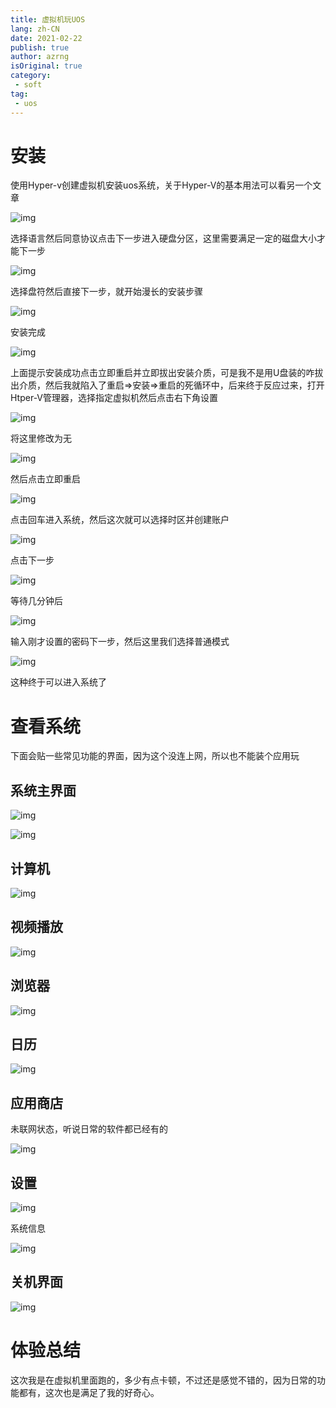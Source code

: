 ```yaml
---
title: 虚拟机玩UOS
lang: zh-CN
date: 2021-02-22
publish: true
author: azrng
isOriginal: true
category:
 - soft
tag:
 - uos
---
```

# 安装

使用Hyper-v创建虚拟机安装uos系统，关于Hyper-V的基本用法可以看另一个文章

![img](https://cdn.jsdelivr.net/gh/azrng/file/blog/202212101425096.png)

选择语言然后同意协议点击下一步进入硬盘分区，这里需要满足一定的磁盘大小才能下一步

![img](https://cdn.jsdelivr.net/gh/azrng/file/blog/202212101425850.png)

选择盘符然后直接下一步，就开始漫长的安装步骤

![img](https://cdn.jsdelivr.net/gh/azrng/file/blog/202212101426189.png)

安装完成

![img](https://cdn.jsdelivr.net/gh/azrng/file/blog/202212101426763.png)



上面提示安装成功点击立即重启并立即拔出安装介质，可是我不是用U盘装的咋拔出介质，然后我就陷入了重启=>安装=>重启的死循环中，后来终于反应过来，打开Htper-V管理器，选择指定虚拟机然后点击右下角设置

![img](https://cdn.jsdelivr.net/gh/azrng/file/blog/202212101426134.png)

将这里修改为无

![img](https://cdn.jsdelivr.net/gh/azrng/file/blog/202212101426004.png)

然后点击立即重启

![img](https://cdn.jsdelivr.net/gh/azrng/file/blog/202212101426775.png)

点击回车进入系统，然后这次就可以选择时区并创建账户

![img](https://cdn.jsdelivr.net/gh/azrng/file/blog/202212101426117.png)

点击下一步

![img](https://cdn.jsdelivr.net/gh/azrng/file/blog/202212101426258.png)

等待几分钟后

![img](https://cdn.jsdelivr.net/gh/azrng/file/blog/202212101426219.png)

输入刚才设置的密码下一步，然后这里我们选择普通模式

![img](https://cdn.jsdelivr.net/gh/azrng/file/blog/202212101426236.png)

这种终于可以进入系统了

# 查看系统

下面会贴一些常见功能的界面，因为这个没连上网，所以也不能装个应用玩

## 系统主界面

![img](https://cdn.jsdelivr.net/gh/azrng/file/blog/202212101427603.png)

![img](https://cdn.jsdelivr.net/gh/azrng/file/blog/202212101427327.png)

## 计算机

![img](https://cdn.jsdelivr.net/gh/azrng/file/blog/202212101427761.png)

## 视频播放

![img](https://cdn.jsdelivr.net/gh/azrng/file/blog/202212101427588.png)

## 浏览器

![img](https://cdn.jsdelivr.net/gh/azrng/file/blog/202212101427604.png)

## 日历

![img](https://cdn.jsdelivr.net/gh/azrng/file/blog/202212101427525.png)

## 应用商店

未联网状态，听说日常的软件都已经有的

![img](https://cdn.jsdelivr.net/gh/azrng/file/blog/202212101427064.png)

## 设置

![img](https://cdn.jsdelivr.net/gh/azrng/file/blog/202212101427495.png)

系统信息

![img](https://cdn.jsdelivr.net/gh/azrng/file/blog/202212101427200.png)

## 关机界面

![img](https://cdn.jsdelivr.net/gh/azrng/file/blog/202212101427140.png)

# 体验总结

这次我是在虚拟机里面跑的，多少有点卡顿，不过还是感觉不错的，因为日常的功能都有，这次也是满足了我的好奇心。

